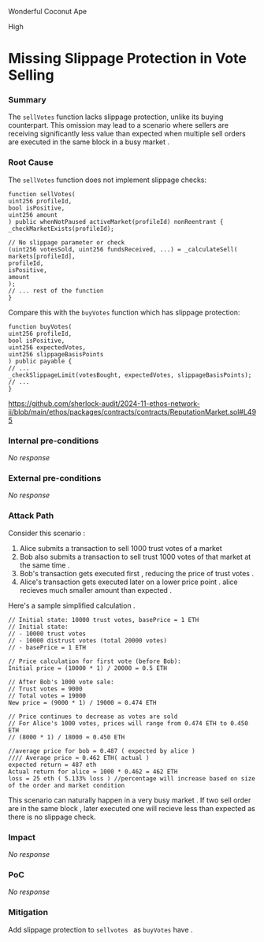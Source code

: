 Wonderful Coconut Ape

High

# Missing Slippage Protection in Vote Selling

### Summary

The `sellVotes` function lacks slippage protection, unlike its buying counterpart. This omission may lead to  a scenario where sellers are receiving significantly less value than expected when multiple sell orders are executed in the same block in a busy market .

### Root Cause

The `sellVotes` function does not implement slippage checks:

```solidity:contracts/ReputationMarket.sol
function sellVotes(
uint256 profileId,
bool isPositive,
uint256 amount
) public whenNotPaused activeMarket(profileId) nonReentrant {
_checkMarketExists(profileId);

// No slippage parameter or check
(uint256 votesSold, uint256 fundsReceived, ...) = _calculateSell(
markets[profileId],
profileId,
isPositive,
amount
);
// ... rest of the function
}
```

Compare this with the `buyVotes` function which has slippage protection:
```solidity:contracts/ReputationMarket.sol
function buyVotes(
uint256 profileId,
bool isPositive,
uint256 expectedVotes,
uint256 slippageBasisPoints
) public payable {
// ...
_checkSlippageLimit(votesBought, expectedVotes, slippageBasisPoints);
// ...
}
```




https://github.com/sherlock-audit/2024-11-ethos-network-ii/blob/main/ethos/packages/contracts/contracts/ReputationMarket.sol#L495

### Internal pre-conditions

_No response_

### External pre-conditions

_No response_

### Attack Path


Consider this scenario :
1. Alice  submits a transaction to sell 1000 trust votes of a market 
2. Bob also submits a transaction to sell trust 1000 votes of that market  at the same time . 
3. Bob's transaction gets executed first , reducing the price of trust votes . 
4. Alice's transaction gets executed later on a lower price point . alice recieves much smaller amount than expected . 

Here's a sample simplified calculation . 
```solidity
// Initial state: 10000 trust votes, basePrice = 1 ETH
// Initial state: 
// - 10000 trust votes
// - 10000 distrust votes (total 20000 votes)
// - basePrice = 1 ETH

// Price calculation for first vote (before Bob):
Initial price = (10000 * 1) / 20000 = 0.5 ETH

// After Bob's 1000 vote sale:
// Trust votes = 9000
// Total votes = 19000
New price = (9000 * 1) / 19000 ≈ 0.474 ETH

// Price continues to decrease as votes are sold
// For Alice's 1000 votes, prices will range from 0.474 ETH to 0.450 ETH
// (8000 * 1) / 18000 ≈ 0.450 ETH

//average price for bob = 0.487 ( expected by alice ) 
//// Average price ≈ 0.462 ETH( actual ) 
expected return = 487 eth 
Actual return for alice ≈ 1000 * 0.462 = 462 ETH
loss = 25 eth ( 5.133% loss ) //percentage will increase based on size of the order and market condition 
```
This scenario can naturally happen  in a very busy market . If two sell order are in the same block , later executed one will recieve less than expected as there is no slippage check. 






### Impact

_No response_

### PoC

_No response_

### Mitigation

Add slippage protection to `sellvotes ` as ` buyVotes ` have . 